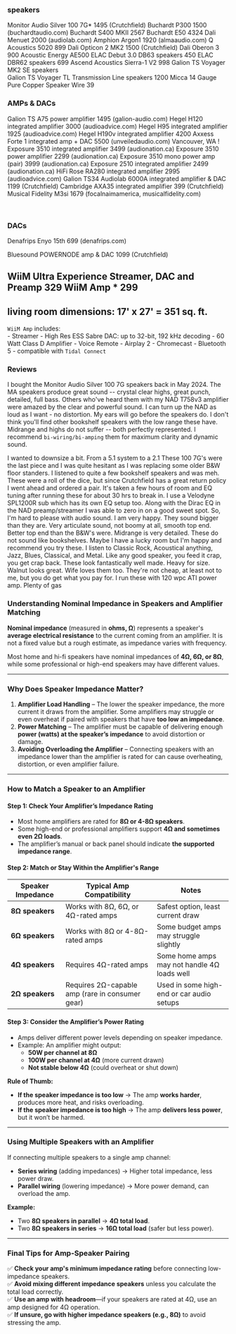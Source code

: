 ### speakers
Monitor Audio Silver 100 7G*                        1495 (Crutchfield)
Buchardt P300                                       1500 (buchardtaudio.com)
Buchardt S400 MKII                                  2567
Buchardt E50                                        4324
Dali Menuet                                         2000 (audiolab.com)
Amphion Argon1                                      1920 (almaaudio.com)
Q Acoustics 5020                                     899 
Dali Opticon 2 MK2                                  1500 (Crutchfield)
Dali Oberon 3                                        900 
Acoustic Energy AE500
ELAC Debut 3.0 DB63 speakers                         450 
ELAC DBR62 speakers                                  699 
Ascend Acoustics Sierra-1 V2                         998 
Galion TS Voyager MK2 SE speakers                        
Galion TS Voyager TL Transmission Line speakers     1200 
Micca 14 Gauge Pure Copper Speaker Wire               39 

 
### AMPs & DACs
Galion TS A75 power amplifier                       1495    (galion-audio.com)
Hegel H120 integrated amplifier                     3000    (audioadvice.com)
Hegel H95 integrated amplifier                      1925    (audioadvice.com)
Hegel H190v integrated amplifier                    4200
Axxess Forte 1 integrated amp + DAC                 5500    (unveiledaudio.com) Vancouver, WA !
Exposure 3510 integrated amplifier                  3499    (audionation.ca)
Exposure 3510 power amplifier                       2299    (audionation.ca)
Exposure 3510 mono power amp (pair)                 3999    (audionation.ca)
Exposure 2510 integrated amplifier                  2499    (audionation.ca)
HiFi Rose RA280 integrated amplifier                2995    (audioadvice.com)
Galion TS34
Audiolab 6000A integrated amplifier & DAC           1199    (Crutchfield)
Cambridge AXA35 integrated amplifier                 399    (Crutchfield)
Musical Fidelity M3si                               1679    (focalnaimamerica, musicalfidelity.com)

<br>  

### DACs
Denafrips Enyo 15th                                  699    (denafrips.com)

Bluesound POWERNODE amp & DAC                       1099    (Crutchfield)



WiiM Ultra Experience Streamer, DAC and Preamp       329 
WiiM Amp *                                           299 
---------------------------------------------------------- 
living room dimensions: 17' x 27' = 351 sq. ft. 
---------------------------------------------------------- 
 
`WiiM Amp` includes:   
    - Streamer 
    - High Res ESS Sabre DAC: up to 32-bit, 192 kHz decoding 
    - 60 Watt Class D Amplifier 
    - Voice Remote 
    - Airplay 2 
    - Chromecast 
    - Bluetooth 5 
    - compatible with `Tidal Connect` 


### Reviews
I bought the Monitor Audio Silver 100 7G speakers back in May 2024.
The MA speakers produce great sound -- crystal clear highs, great punch, detailed, full bass.
Others who've heard them with my NAD T758v3 amplifier were amazed by the clear and powerful sound.
I can turn up the NAD as loud as I want - no distortion. My ears will go before the speakers do.
I don't think you'll find other bookshelf speakers with the low range these have.
Midrange and highs do not suffer -- both perfectly represented.
I recommend `bi-wiring/bi-amping` them for maximum clarity and dynamic sound.

I wanted to downsize a bit. From a 5.1 system to a 2.1 These 100 7G's were the last piece and I was
quite hesitant as I was replacing some older B&W floor standers. I listened to quite a few bookshelf speakers and was meh.
These were a roll of the dice, but since Crutchfield has a great return policy I went ahead and ordered a pair.
It's taken a few hours of room and EQ tuning after running these for about 30 hrs to break in. I use
a Velodyne SPL1200R sub which has its own EQ setup too. Along with the Dirac EQ in the NAD preamp/streamer I was able
to zero in on a good sweet spot. So, I'm hard to please with audio sound. I am very happy. They sound
bigger than they are. Very articulate sound, not boomy at all, smooth top end. Better top end than the B&W's were. Midrange
is very detailed. These do not sound like bookshelves. Maybe I have a lucky room but I'm happy and recommend you try
these. I listen to Classic Rock, Acoustical anything, Jazz, Blues, Classical, and Metal.
Like any good speaker, you feed it crap, you get crap back. These look fantastically well made. Heavy for size. Walnut looks
great. Wife loves them too. They're not cheap, at least not to me, but you do get what you pay for. I
run these with 120 wpc ATI power amp. Plenty of gas


### **Understanding Nominal Impedance in Speakers and Amplifier Matching**
**Nominal impedance** (measured in **ohms, Ω**) represents a speaker's **average electrical resistance** to the current coming from an amplifier. It is not a fixed value but a rough estimate, as impedance varies with frequency.

Most home and hi-fi speakers have nominal impedances of **4Ω, 6Ω, or 8Ω**,
while some professional or high-end speakers may have different values.

---

### **Why Does Speaker Impedance Matter?**
1. **Amplifier Load Handling** – The lower the speaker impedance, the more current it draws from the amplifier. Some amplifiers may struggle or even overheat if paired with speakers that have **too low an impedance**.
2. **Power Matching** – The amplifier must be capable of delivering enough **power (watts) at the speaker’s impedance** to avoid distortion or damage.
3. **Avoiding Overloading the Amplifier** – Connecting speakers with an impedance lower than the amplifier is rated for can cause overheating, distortion, or even amplifier failure.

---

### **How to Match a Speaker to an Amplifier**
#### **Step 1: Check Your Amplifier’s Impedance Rating**
- Most home amplifiers are rated for **8Ω or 4-8Ω speakers**.
- Some high-end or professional amplifiers support **4Ω and sometimes even 2Ω loads**.
- The amplifier’s manual or back panel should indicate **the supported impedance range**.

#### **Step 2: Match or Stay Within the Amplifier's Range**
| **Speaker Impedance** | **Typical Amp Compatibility** | **Notes** |
|----------------------|-----------------------------|-----------|
| **8Ω speakers**     | Works with 8Ω, 6Ω, or 4Ω-rated amps | Safest option, least current draw |
| **6Ω speakers**     | Works with 8Ω or 4-8Ω-rated amps | Some budget amps may struggle slightly |
| **4Ω speakers**     | Requires 4Ω-rated amps | Some home amps may not handle 4Ω loads well |
| **2Ω speakers**     | Requires 2Ω-capable amp (rare in consumer gear) | Used in some high-end or car audio setups |

#### **Step 3: Consider the Amplifier’s Power Rating**
- Amps deliver different power levels depending on speaker impedance.
- Example: An amplifier might output:
  - **50W per channel at 8Ω**
  - **100W per channel at 4Ω** (more current drawn)
  - **Not stable below 4Ω** (could overheat or shut down)

**Rule of Thumb:**  
- **If the speaker impedance is too low** → The amp **works harder**, produces more heat, and risks overloading.
- **If the speaker impedance is too high** → The amp **delivers less power**, but it won’t be harmed.

---

### **Using Multiple Speakers with an Amplifier**
If connecting multiple speakers to a single amp channel:
- **Series wiring** (adding impedances) → Higher total impedance, less power draw.
- **Parallel wiring** (lowering impedance) → More power demand, can overload the amp.

**Example:**
- Two **8Ω speakers in parallel** → **4Ω total load**.
- Two **8Ω speakers in series** → **16Ω total load** (safer but less power).

---

### **Final Tips for Amp-Speaker Pairing**
✅ **Check your amp's minimum impedance rating** before connecting low-impedance speakers.  
✅ **Avoid mixing different impedance speakers** unless you calculate the total load correctly.  
✅ **Use an amp with headroom**—if your speakers are rated at 4Ω, use an amp designed for 4Ω operation.  
✅ **If unsure, go with higher impedance speakers (e.g., 8Ω)** to avoid stressing the amp.  

